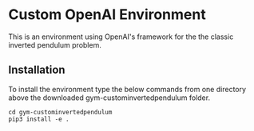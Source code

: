 # Custom OpenAI Environment

This is an environment using OpenAI's framework for the the classic inverted pendulum problem.


## Installation

To install the environment type the below commands from one directory above the downloaded gym-custominvertedpendulum folder.

    cd gym-custominvertedpendulum
    pip3 install -e .
